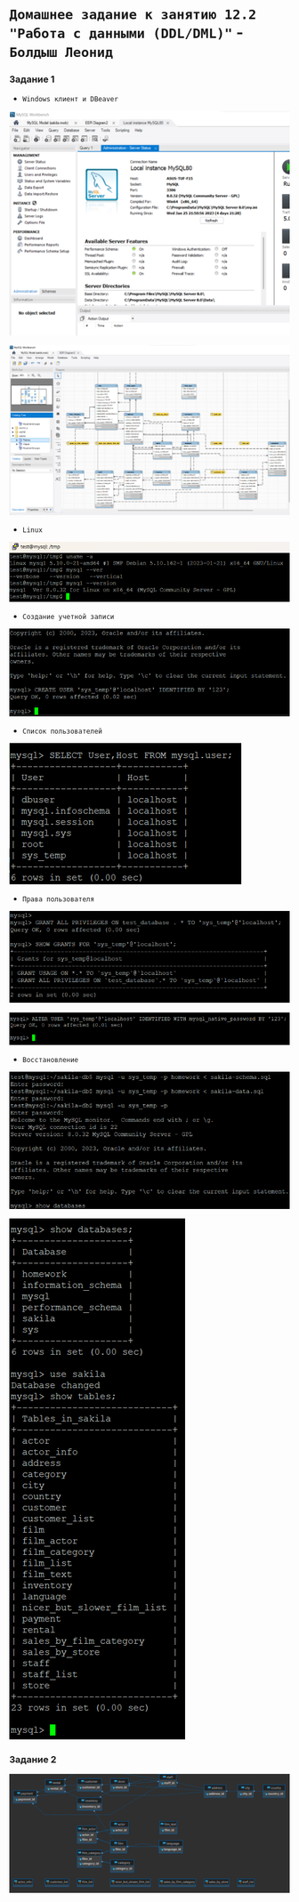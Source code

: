 # `Домашнее задание к занятию 12.2 "Работа с данными (DDL/DML)"` - `Болдыш Леонид`

### Задание 1

- `Windows клиент и DBeaver`

![image](https://github.com/themave-tech/Netology-sys/blob/main/sys-homework-12.02/img/Screenshot_20230130_072017.png)

![image](https://github.com/themave-tech/Netology-sys/blob/main/sys-homework-12.02/img/Screenshot_20230130_072112.png)

- `Linux`

![image](https://github.com/themave-tech/Netology-sys/blob/main/sys-homework-12.02/img/Screenshot_20230130_080940.png)

- `Создание учетной записи`

![image](https://github.com/themave-tech/Netology-sys/blob/main/sys-homework-12.02/img/Screenshot_20230130_081340.png)

- `Список пользователей`

![image](https://github.com/themave-tech/Netology-sys/blob/main/sys-homework-12.02/img/Screenshot_20230130_081707.png)

- `Права пользователя`

![image](https://github.com/themave-tech/Netology-sys/blob/main/sys-homework-12.02/img/Screenshot_20230130_082210.png)

![image](https://github.com/themave-tech/Netology-sys/blob/main/sys-homework-12.02/img/Screenshot_20230130_083753.png)

- `Восстановление`

![image](https://github.com/themave-tech/Netology-sys/blob/main/sys-homework-12.02/img/Screenshot_20230130_085449.png)

![image](https://github.com/themave-tech/Netology-sys/blob/main/sys-homework-12.02/img/Screenshot_20230130_085515.png)

### Задание 2

![image](https://github.com/themave-tech/Netology-sys/blob/main/sys-homework-12.02/img/Screenshot_20230130_092906.png)
